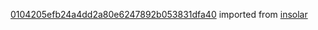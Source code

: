 [0104205efb24a4dd2a80e6247892b053831dfa40](https://github.com/insolar/insolar/commit/0104205efb24a4dd2a80e6247892b053831dfa40) imported from [insolar](https://github.com/insolar/insolar)
